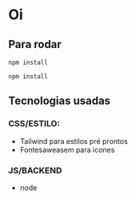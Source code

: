 # Oi

## Para rodar
`
npm install
`

`
npm install
`

## Tecnologias usadas
### CSS/ESTILO:
- Tailwind para estilos pré prontos
- Fontesaweasem para icones

### JS/BACKEND
  - node
